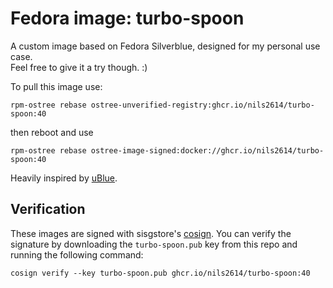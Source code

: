 # Fedora image: turbo-spoon
A custom image based on Fedora Silverblue, designed for my personal use case. \
Feel free to give it a try though. :)
 
To pull this image use:
 
`rpm-ostree rebase ostree-unverified-registry:ghcr.io/nils2614/turbo-spoon:40`
 
then reboot and use
 
`rpm-ostree rebase ostree-image-signed:docker://ghcr.io/nils2614/turbo-spoon:40`
 
Heavily inspired by [uBlue](https://github.com/ublue-os/base).

## Verification

These images are signed with sisgstore's [cosign](https://docs.sigstore.dev/cosign/overview/). You can verify the signature by downloading the `turbo-spoon.pub` key from this repo and running the following command:

`cosign verify --key turbo-spoon.pub ghcr.io/nils2614/turbo-spoon:40`
